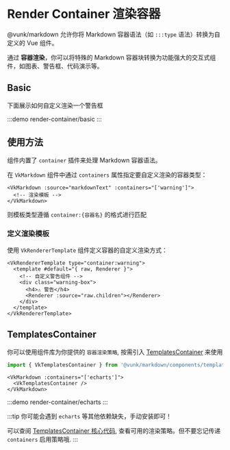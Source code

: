 # Render Container 渲染容器

@vunk/markdown 允许你将 Markdown 容器语法（如 `:::type` 语法）转换为自定义的 Vue 组件。

通过 **容器渲染**，你可以将特殊的 Markdown 容器块转换为功能强大的交互式组件，如图表、警告框、代码演示等。

## Basic

下面展示如何自定义渲染一个警告框

:::demo
render-container/basic
:::

## 使用方法

组件内置了 `container` 插件来处理 Markdown 容器语法。

在 `VkMarkdown` 组件中通过 `containers` 属性指定要自定义渲染的容器类型：

```vue
<VkMarkdown :source="markdownText" :containers="['warning']">
  <!-- 渲染模板 -->
</VkMarkdown>
```

则模板类型遵循 `container:{容器名}` 的格式进行匹配

### 定义渲染模板

使用 `VkRendererTemplate` 组件定义容器的自定义渲染方式：

```vue
<VkRendererTemplate type="container:warning">
  <template #default="{ raw, Renderer }">
    <!-- 自定义警告组件 -->
    <div class="warning-box">
      <h4>⚠️ 警告</h4>
      <Renderer :source="raw.children"></Renderer>
    </div>
  </template>
</VkRendererTemplate>
```

## TemplatesContainer

你可以使用组件库为你提供的 `容器渲染策略`, 按需引入 [TemplatesContainer](../../component/templates-container/+Page.md) 来使用

```ts
import { VkTemplatesContainer } from '@vunk/markdown/components/templates-container'
```

```vue
<VkMarkdown :containers="['echarts']">
  <VkTemplatesContainer />
</VkMarkdown>
```

:::demo
render-container/echarts
:::

:::tip
你可能会遇到 `echarts` 等其他依赖缺失，手动安装即可！

可以查阅 [TemplatesContainer 核心代码](../../component/templates-container/+Page.md#templatescontainer-核心代码), 查看可用的渲染策略。但不要忘记传递 `containers` 启用策略哦.
:::
